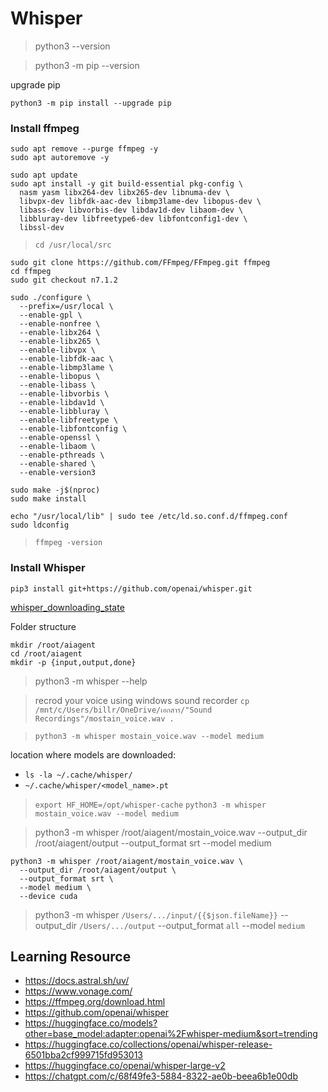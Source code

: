 # Whisper

> python3 --version

> python3 -m pip --version

upgrade pip
```
python3 -m pip install --upgrade pip
```

### Install ffmpeg

```
sudo apt remove --purge ffmpeg -y
sudo apt autoremove -y
```

```
sudo apt update
sudo apt install -y git build-essential pkg-config \
  nasm yasm libx264-dev libx265-dev libnuma-dev \
  libvpx-dev libfdk-aac-dev libmp3lame-dev libopus-dev \
  libass-dev libvorbis-dev libdav1d-dev libaom-dev \
  libbluray-dev libfreetype6-dev libfontconfig1-dev \
  libssl-dev
```

> `cd /usr/local/src`

```
sudo git clone https://github.com/FFmpeg/FFmpeg.git ffmpeg
cd ffmpeg
sudo git checkout n7.1.2
```

```
sudo ./configure \
  --prefix=/usr/local \
  --enable-gpl \
  --enable-nonfree \
  --enable-libx264 \
  --enable-libx265 \
  --enable-libvpx \
  --enable-libfdk-aac \
  --enable-libmp3lame \
  --enable-libopus \
  --enable-libass \
  --enable-libvorbis \
  --enable-libdav1d \
  --enable-libbluray \
  --enable-libfreetype \
  --enable-libfontconfig \
  --enable-openssl \
  --enable-libaom \
  --enable-pthreads \
  --enable-shared \
  --enable-version3
```

```
sudo make -j$(nproc)
sudo make install
```

```
echo "/usr/local/lib" | sudo tee /etc/ld.so.conf.d/ffmpeg.conf
sudo ldconfig
```

> `ffmpeg -version`


### Install Whisper
```
pip3 install git+https://github.com/openai/whisper.git
```

[whisper_downloading_state](./screens/whisper_downloading.png)

Folder structure

```
mkdir /root/aiagent
cd /root/aiagent
mkdir -p {input,output,done}
```
> python3 -m whisper --help

> recrod your voice using windows sound recorder
> `cp /mnt/c/Users/billr/OneDrive/เอกสาร/"Sound Recordings"/mostain_voice.wav .`

> `python3 -m whisper mostain_voice.wav --model medium`


location where models are downloaded:
* `ls -la ~/.cache/whisper/`
* `~/.cache/whisper/<model_name>.pt`

> `export HF_HOME=/opt/whisper-cache` `python3 -m whisper mostain_voice.wav --model medium`

> python3 -m whisper /root/aiagent/mostain_voice.wav --output_dir /root/aiagent/output --output_format srt --model medium

```
python3 -m whisper /root/aiagent/mostain_voice.wav \
  --output_dir /root/aiagent/output \
  --output_format srt \
  --model medium \
  --device cuda
```

> python3 -m whisper `/Users/.../input/{{$json.fileName}}` --output_dir `/Users/.../output` --output_format `all` --model `medium`

## Learning Resource
* https://docs.astral.sh/uv/
* https://www.vonage.com/
* https://ffmpeg.org/download.html
* https://github.com/openai/whisper
* https://huggingface.co/models?other=base_model:adapter:openai%2Fwhisper-medium&sort=trending
* https://huggingface.co/collections/openai/whisper-release-6501bba2cf999715fd953013
* https://huggingface.co/openai/whisper-large-v2
* https://chatgpt.com/c/68f49fe3-5884-8322-ae0b-beea6b1e00db